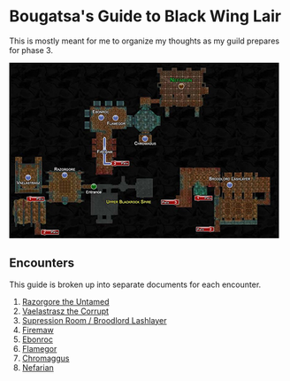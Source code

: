 # Bougatsa's Guide to Black Wing Lair

This is mostly meant for me to organize my thoughts as my guild prepares for phase 3.

![map](./images/bwl-map.jpg)

## Encounters

This guide is broken up into separate documents for each encounter.

1. [Razorgore the Untamed](./razorgore.md)
1. [Vaelastrasz the Corrupt](./vaelastrasz.md)
1. [Supression Room / Broodlord Lashlayer](./bloodlord.md)
1. [Firemaw](./firemaw.md)
1. [Ebonroc](./ebonroc.md)
1. [Flamegor](./flamegor.md)
1. [Chromaggus](./chromaggus.md)
1. [Nefarian](./nefarian.md)
